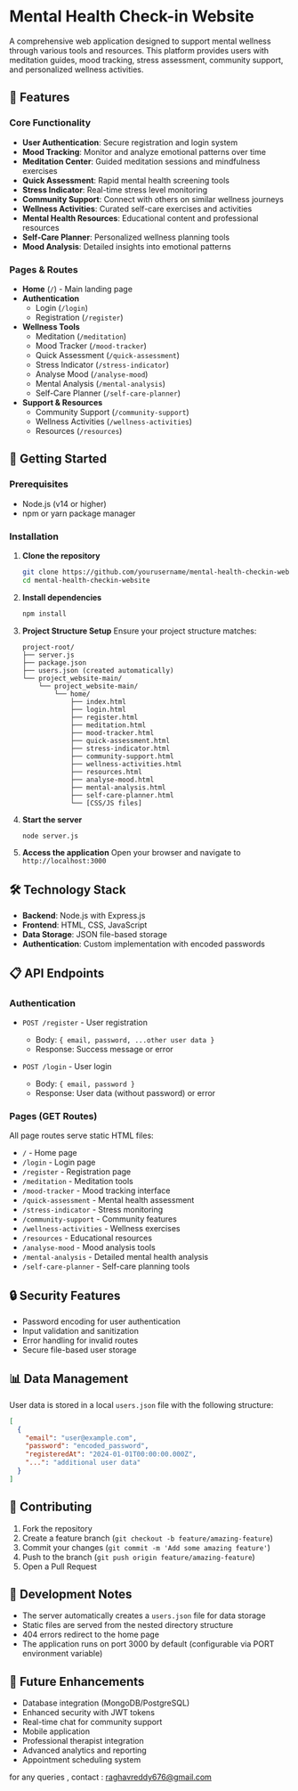 # Mental Health Check-in Website

A comprehensive web application designed to support mental wellness through various tools and resources. This platform provides users with meditation guides, mood tracking, stress assessment, community support, and personalized wellness activities.

## 🌟 Features

### Core Functionality
- **User Authentication**: Secure registration and login system
- **Mood Tracking**: Monitor and analyze emotional patterns over time
- **Meditation Center**: Guided meditation sessions and mindfulness exercises
- **Quick Assessment**: Rapid mental health screening tools
- **Stress Indicator**: Real-time stress level monitoring
- **Community Support**: Connect with others on similar wellness journeys
- **Wellness Activities**: Curated self-care exercises and activities
- **Mental Health Resources**: Educational content and professional resources
- **Self-Care Planner**: Personalized wellness planning tools
- **Mood Analysis**: Detailed insights into emotional patterns

### Pages & Routes
- **Home** (`/`) - Main landing page
- **Authentication**
  - Login (`/login`)
  - Registration (`/register`)
- **Wellness Tools**
  - Meditation (`/meditation`)
  - Mood Tracker (`/mood-tracker`)
  - Quick Assessment (`/quick-assessment`)
  - Stress Indicator (`/stress-indicator`)
  - Analyse Mood (`/analyse-mood`)
  - Mental Analysis (`/mental-analysis`)
  - Self-Care Planner (`/self-care-planner`)
- **Support & Resources**
  - Community Support (`/community-support`)
  - Wellness Activities (`/wellness-activities`)
  - Resources (`/resources`)

## 🚀 Getting Started

### Prerequisites
- Node.js (v14 or higher)
- npm or yarn package manager

### Installation

1. **Clone the repository**
   ```bash
   git clone https://github.com/yourusername/mental-health-checkin-website.git
   cd mental-health-checkin-website
   ```

2. **Install dependencies**
   ```bash
   npm install
   ```

3. **Project Structure Setup**
   Ensure your project structure matches:
   ```
   project-root/
   ├── server.js
   ├── package.json
   ├── users.json (created automatically)
   └── project_website-main/
       └── project_website-main/
           └── home/
               ├── index.html
               ├── login.html
               ├── register.html
               ├── meditation.html
               ├── mood-tracker.html
               ├── quick-assessment.html
               ├── stress-indicator.html
               ├── community-support.html
               ├── wellness-activities.html
               ├── resources.html
               ├── analyse-mood.html
               ├── mental-analysis.html
               ├── self-care-planner.html
               └── [CSS/JS files]
   ```

4. **Start the server**
   ```bash
   node server.js
   ```

5. **Access the application**
   Open your browser and navigate to `http://localhost:3000`

## 🛠️ Technology Stack

- **Backend**: Node.js with Express.js
- **Frontend**: HTML, CSS, JavaScript
- **Data Storage**: JSON file-based storage
- **Authentication**: Custom implementation with encoded passwords

## 📋 API Endpoints

### Authentication
- `POST /register` - User registration
  - Body: `{ email, password, ...other user data }`
  - Response: Success message or error

- `POST /login` - User login
  - Body: `{ email, password }`
  - Response: User data (without password) or error

### Pages (GET Routes)
All page routes serve static HTML files:
- `/` - Home page
- `/login` - Login page
- `/register` - Registration page
- `/meditation` - Meditation tools
- `/mood-tracker` - Mood tracking interface
- `/quick-assessment` - Mental health assessment
- `/stress-indicator` - Stress monitoring
- `/community-support` - Community features
- `/wellness-activities` - Wellness exercises
- `/resources` - Educational resources
- `/analyse-mood` - Mood analysis tools
- `/mental-analysis` - Detailed mental health analysis
- `/self-care-planner` - Self-care planning tools

## 🔒 Security Features

- Password encoding for user authentication
- Input validation and sanitization
- Error handling for invalid routes
- Secure file-based user storage

## 📊 Data Management

User data is stored in a local `users.json` file with the following structure:
```json
[
  {
    "email": "user@example.com",
    "password": "encoded_password",
    "registeredAt": "2024-01-01T00:00:00.000Z",
    "...": "additional user data"
  }
]
```

## 🤝 Contributing

1. Fork the repository
2. Create a feature branch (`git checkout -b feature/amazing-feature`)
3. Commit your changes (`git commit -m 'Add some amazing feature'`)
4. Push to the branch (`git push origin feature/amazing-feature`)
5. Open a Pull Request

## 📝 Development Notes

- The server automatically creates a `users.json` file for data storage
- Static files are served from the nested directory structure
- 404 errors redirect to the home page
- The application runs on port 3000 by default (configurable via PORT environment variable)

## 🔮 Future Enhancements

- Database integration (MongoDB/PostgreSQL)
- Enhanced security with JWT tokens
- Real-time chat for community support
- Mobile application
- Professional therapist integration
- Advanced analytics and reporting
- Appointment scheduling system

for any queries , contact : raghavreddy676@gmail.com 
